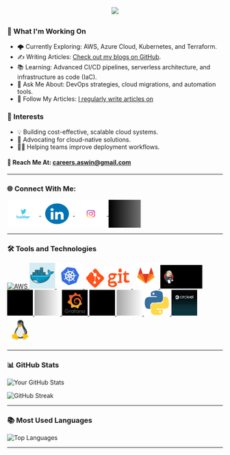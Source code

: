 <h1 align="center">
    <img src="https://readme-typing-svg.herokuapp.com/?font=Righteous&size=35&center=true&vCenter=true&width=700&height=70&duration=4000&lines=Hi+There!+👋;+I'm+Aswin+Sahu!;+A+DevOps+and+DevSecOps+Engineer!;+Let's+innovate+together!" />
</h1>


### 🚀 What I'm Working On
- 🌩️ Currently Exploring: AWS, Azure Cloud, Kubernetes, and Terraform.
- ✍️ Writing Articles: [Check out my blogs on GitHub](https://aswinsahu.github.io/aswin.github.io/).
- 📚 Learning: Advanced CI/CD pipelines, serverless architecture, and infrastructure as code (IaC).
- 💬 Ask Me About: DevOps strategies, cloud migrations, and automation tools.
- 📝 Follow My Articles: [I regularly write articles on](https://hashnode.com/@aswinsahu)

### 🌟 Interests
- 💡 Building cost-effective, scalable cloud systems.
- 🎯 Advocating for cloud-native solutions.
- 👩‍💻 Helping teams improve deployment workflows.

#### 📧 Reach Me At: careers.aswin@gmail.com

---

### 🌐 Connect With Me:
<p align="left">
    <a href="https://x.com/Aswinsahuu" target="_blank">
        <img align="center" src="https://github.com/AswinSahu/AswinSahu/blob/main/twitter.gif" alt="Aswinsahuu" height="65" width="75" />
    </a>
    <a href="https://www.linkedin.com/in/aswin-sahu/" target="_blank">
        <img align="center" src="https://raw.githubusercontent.com/AswinSahu/AswinSahu/main/linkedin.gif" alt="LinkedIn Profile" height="65" width="75" />
    </a>
    <a href="https://www.instagram.com/cloudopsarchitect/" target="_blank">
        <img align="center" src="https://github.com/AswinSahu/AswinSahu/blob/main/insta.gif" alt="Aswin - CloudOps Visionary" height="65" width="75" />
    </a>
    <a href="https://hashnode.com/@aswinsahu" target="_blank">
        <img align="center" src="https://raw.githubusercontent.com/AswinSahu/AswinSahu/main/hashnode.gif" alt="aswinsahu" height="65" width="75" />
    </a>
</p>

---

### 🛠️ Tools and Technologies

<p align="left">
  <a href="https://aws.amazon.com" target="_blank" rel="noreferrer">
    <img src="https://raw.githubusercontent.com/AswinSahu/AswinSahu/main/aws.gif" alt="AWS" height="50" />
  </a>
  <a href="https://www.docker.com/" target="_blank" rel="noreferrer">
    <img src="https://raw.githubusercontent.com/AswinSahu/AswinSahu/main/whale-docker.gif" alt="Docker" height="60" />
  </a>
  <a href="https://kubernetes.io/" target="_blank" rel="noreferrer">
    <img src="https://raw.githubusercontent.com/AswinSahu/AswinSahu/main/kuber.gif" alt="Kubernetes" height="60" />
  </a>
  <a href="https://git-scm.com/" target="_blank" rel="noreferrer">
    <img src="https://raw.githubusercontent.com/AswinSahu/AswinSahu/main/git.gif" alt="Git" height="50" />
  </a>
  <a href="https://about.gitlab.com/" target="_blank" rel="noreferrer">
    <img src="https://raw.githubusercontent.com/AswinSahu/AswinSahu/main/gitlab.gif" alt="GitLab" height="60" />
  </a>
  <a href="https://www.jenkins.io/" target="_blank" rel="noreferrer">
    <img src="https://raw.githubusercontent.com/AswinSahu/AswinSahu/main/jenkins.gif" alt="Jenkins" height="55" />
  </a>
  <a href="https://www.terraform.io/" target="_blank" rel="noreferrer">
    <img src="https://raw.githubusercontent.com/AswinSahu/AswinSahu/main/terraform.gif" alt="Terraform" height="60" />
  </a>
  <a href="https://www.ansible.com/" target="_blank" rel="noreferrer">
    <img src="https://raw.githubusercontent.com/AswinSahu/AswinSahu/main/ansible.gif" alt="Ansible" height="60" />
  </a>
  <a href="https://grafana.com/" target="_blank" rel="noreferrer">
    <img src="https://raw.githubusercontent.com/AswinSahu/AswinSahu/main/grafana.gif" alt="Grafana" height="60" />
  </a>
  <a href="https://prometheus.io/" target="_blank" rel="noreferrer">
    <img src="https://raw.githubusercontent.com/AswinSahu/AswinSahu/main/prometheus.gif" alt="Prometheus" height="60" />
  </a>
  <a href="https://helm.sh/" target="_blank" rel="noreferrer">
    <img src="https://raw.githubusercontent.com/AswinSahu/AswinSahu/main/helm.gif" alt="Helm" height="60" />
  </a>
  <a href="https://www.python.org/" target="_blank" rel="noreferrer">
    <img src="https://raw.githubusercontent.com/AswinSahu/AswinSahu/main/python.gif" alt="Python" height="60" />
  </a>
  <a href="https://circleci.com/" target="_blank" rel="noreferrer">
    <img src="https://raw.githubusercontent.com/AswinSahu/AswinSahu/main/circleci.gif" alt="CircleCI" height="60" />
  </a>
  <a href="https://www.linux.org/" target="_blank" rel="noreferrer">
    <img src="https://raw.githubusercontent.com/AswinSahu/AswinSahu/main/linux.gif" alt="Linux" height="60" />
  </a>
</p>



---

### 📊 GitHub Stats
![Your GitHub Stats](https://github-readme-stats.vercel.app/api?username=AswinSahu&show_icons=true&theme=radical)

![GitHub Streak](https://github-readme-streak-stats.herokuapp.com/?user=AswinSahu&theme=radical)

---

### 📚 Most Used Languages
![Top Languages](https://github-readme-stats.vercel.app/api/top-langs/?username=AswinSahu&layout=compact&theme=radical)

---

<!--![Coding](https://link-to-your-image.com)-->

